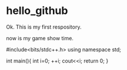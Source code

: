 # hello_github
Ok. This is my first respository.

now is my game show time.

#include<bits/stdc++.h> 
using namespace std; 

int main(){ 
	int i=0; 
	++i; 
	cout<<i; 
	return 0; 
} 
